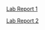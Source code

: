 [Lab Report 1](https://isabelwang30.github.io/cse15l-lab-reports/lab-report-1-week-2.html)

[Lab Report 2](https://isabelwang30.github.io/cse15l-lab-reports/lab-report-2-week-4.html)